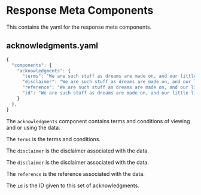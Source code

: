 # Response Meta Components

This contains the yaml for the response meta components.

## acknowledgments.yaml

```javascript
{
  "components": {
    "acknowledgments": {
      "terms": "We are such stuff as dreams are made on, and our little life, is rounded with a sleep.",
      "disclaimer": "We are such stuff as dreams are made on, and our little life, is rounded with a sleep.",
      "reference": "We are such stuff as dreams are made on, and our little life, is rounded with a sleep.",
      "id": "We are such stuff as dreams are made on, and our little life, is rounded with a sleep."
    }
  }, 
}
```

The `acknowledgments` component contains terms and conditions of viewing and or using the data.

The `terms` is the terms and conditions.

The `disclaimer` is the disclaimer associated with the data.

The `disclaimer` is the disclaimer associated with the data.

The `reference` is the reference associated with the data.

The `id` is the ID given to this set of acknowledgments.

